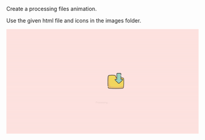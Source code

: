 Create a processing files animation.

Use the given html file and icons in the images folder.

![Processing Example:](./images/processing-example.gif)
